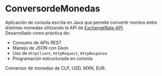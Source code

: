 # ConversordeMonedas

Aplicación de consola escrita en Java que permite convertir montos entre distintas monedas utilizando la API de [ExchangeRate-API](https://www.exchangerate-api.com/).  
Desarrollado como práctica de:

- Consumo de APIs REST
- Manejo de JSON con Gson
- Uso de `HttpClient`, `HttpRequest`, `HttpResponse`
- Programación estructurada en consola

Conversor de monedas de CLP, USD, MXN, EUR.

